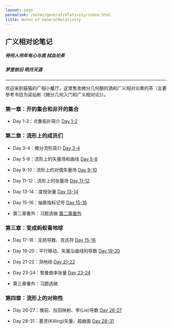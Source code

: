 ```yaml
---
layout: page
permalink: /notes/generalrelativity/index.html
title: Notes of GeneralRelativity
---
```


## 广义相对论笔记


##### 待何人何年有心与我 拭血论茶
##### 梦里依旧 明月天涯

---


<!-- <img src="https://zeroovector.github.io/notes/images/gr_cover.png" class="floatpic" width="700" height="400"> -->




欢迎来到猫猫的广相小餐厅，这里售卖微分几何酿的酒和广义相对论煮的茶（主要参考书目为梁灿彬《微分几何入门和广义相对论》）。

### 第一章：开的集合和非开的集合

- Day 1-2：点集拓扑简介  [Day 1-2](https://zeroovector.github.io/notes/generalrelativity_pdf/gr_day1-2.pdf)


### 第二章：流形上的成员们

- Day 3-4：微分流形简介  [Day 3-4](https://zeroovector.github.io/notes/generalrelativity_pdf/gr_day3-4.pdf)

- Day 5-8：流形上的矢量场和曲线  [Day 5-8](https://zeroovector.github.io/notes/generalrelativity_pdf/gr_day5-8.pdf)

- Day 9-10：流形上的对偶矢量场  [Day 9-10](https://zeroovector.github.io/notes/generalrelativity_pdf/gr_day9-10.pdf)

- Day 11-12：流形上的张量场  [Day 11-12](https://zeroovector.github.io/notes/generalrelativity_pdf/gr_day11-12.pdf)

- Day 13-14：度规张量  [Day 13-14](https://zeroovector.github.io/notes/generalrelativity_pdf/gr_day13-14.pdf)

- Day 15-16：抽象指标记号  [Day 15-16](https://zeroovector.github.io/notes/generalrelativity_pdf/gr_day15-16.pdf)

- 第二章番外：习题选做  [第二章番外](https://zeroovector.github.io/notes/generalrelativity_pdf/gr_ch2_extra.pdf)


### 第三章：变成蚂蚁看地球

- Day 17-18：无挠导数、克氏符  [Day 15-16](https://zeroovector.github.io/notes/generalrelativity_pdf/gr_day17-18.pdf)

- Day 19-20：平行移动、矢量沿曲线的导数  [Day 19-20](https://zeroovector.github.io/notes/generalrelativity_pdf/gr_day19-20.pdf)
  
- Day 21-22：测地线  [Day 21-22](https://zeroovector.github.io/notes/generalrelativity_pdf/gr_day21-22.pdf)

- Day 23-24：黎曼曲率张量  [Day 23-24](https://zeroovector.github.io/notes/generalrelativity_pdf/gr_day23-24.pdf)

- 第三章番外：习题选做


### 第四章：流形上的对称性

- Day 26-27：推前、拉回映射、李(Lie)导数  [Day 26-27](https://zeroovector.github.io/notes/generalrelativity_pdf/gr_day26-27.pdf)

- Day 28-31：基灵(Killing)矢量、超曲面  [Day 28-31](https://zeroovector.github.io/notes/generalrelativity_pdf/gr_day28-31.pdf)

